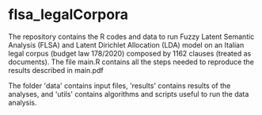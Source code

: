 # flsa_legalCorpora

The repository contains the R codes and data to run Fuzzy Latent Semantic Analysis (FLSA) and Latent Dirichlet Allocation (LDA) model on an Italian legal corpus (budget law 178/2020) composed by 1162 clauses (treated as documents).
The file main.R contains all the steps needed to reproduce the results described in main.pdf

The folder 'data' contains input files, 'results' contains results of the analyses, and 'utils' contains algorithms and scripts useful to run the data analysis.
